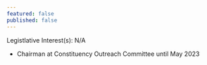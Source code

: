 ```yaml
---
featured: false
published: false
---
```

Legistlative Interest(s): N/A

* Chairman at Constituency Outreach Committee until May 2023